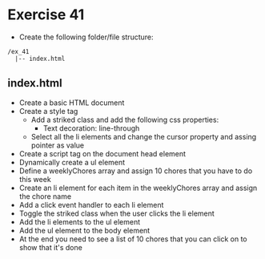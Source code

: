 # Exercise 41

* Create the following folder/file structure:
```
/ex_41
  |-- index.html
```

## index.html
* Create a basic HTML document
* Create a style tag
  * Add a striked class and add the following css properties:
    * Text decoration: line-through
  * Select all the li elements and change the cursor property and assing pointer as value
* Create a script tag on the document head element
* Dynamically create a ul element 
* Define a weeklyChores array and assign 10 chores that you have to do this week
* Create an li element for each item in the weeklyChores array and assign the chore name
* Add a click event handler to each li element
* Toggle the striked class when the user clicks the li element
* Add the li elements to the ul element
* Add the ul element to the body element
* At the end you need to see a list of 10 chores that you can click on to show that it's done
